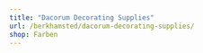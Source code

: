 ```yaml
---
title: "Dacorum Decorating Supplies"
url: /berkhamsted/dacorum-decorating-supplies/
shop: Farben
---
```

